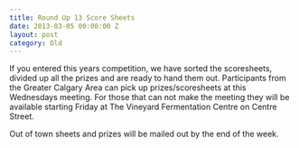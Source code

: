 ```yaml
---
title: Round Up 13 Score Sheets
date: 2013-03-05 00:00:00 Z
layout: post
category: Old
---
```


<p>If you entered this years competition&#44; we have sorted the scoresheets&#44; divided up all the prizes and are ready to hand them out. Participants from the Greater Calgary Area can pick up prizes/scoresheets at this Wednesdays meeting. For those that can not make the meeting they will be available starting Friday at The Vineyard Fermentation Centre on Centre Street.</p><p>Out of town sheets and prizes will be mailed out by the end of the week. </p>
